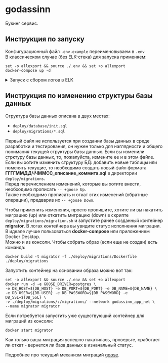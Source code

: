 # godassinn

Букинг сервис.

## Инструкция по запуску

Конфигурационный файл `.env.example` переименовываем в `.env` <br />
В классическом случае (без ELK-стека) для запуска применяем:

```
set -o allexport && source ./.env && set +o allexport
docker-compose up -d
```
<details>
<summary> 
Запуск с сбором логов в ELK
</summary>
В случае, если хотим запустить версию с ELK,то необходимо раскомментировать следующие строчки в файле `docker-compose.yml` в конфигурации Jaeger:
    
- `- SPAN_STORAGE_TYPE=elasticsearch`
- `- ES_TAGS_AS_FIELDS_ALL=true`
- `- ES_SERVER_URLS=http://elasticsearch:9200`
- `- ES_USERNAME=elastic`
- `- ES_PASSWORD=${ELASTIC_PASSWORD}`
    
```
set -o allexport && source ./.env && set +o allexport
docker-compose -f docker-compose-elk.yml  up setup -d
docker-compose -f docker-compose-elk.yml  up -d
```
Команду `docker-compose-elk up setup -d` нужно применять только при первоначальной настройке.


Пароль _"changeme"_ , установленный по умолчанию в `.env` файле **небезопасен**. Для того, чтобы сгенерировать случайные пароли, нужно выполнить следующие шаги:

1. Сбросить пароли для встроенных пользователей

    Команды ниже сбрасывают пароли встроенных пользователей `elastic`, `logstash_internal` и `kibana_system` и возвращают строку с новыми паролями.

    ```sh
    docker-compose exec elasticsearch bin/elasticsearch-reset-password --batch --user elastic
    ```

    ```sh
    docker-compose exec elasticsearch bin/elasticsearch-reset-password --batch --user logstash_internal
    ```

    ```sh
    docker-compose exec elasticsearch bin/elasticsearch-reset-password --batch --user kibana_system
    ```

2. Заменяем пароли в конфигурационном файле `.env` на сгенерированные ранее.
</details>

## Инструкция по изменению структуры базы данных

Структура базы данных описана в двух местах: 
- ` deploy/database/init.sql ` 
- ` deploy/migrations/*.sql ` 

Первый файл не используется при создании базы данных в среде разработки и тестирования, он нужен только для наглядности и общего понимания текущей структуры базы данных. Если вы изменили стрктуру базы данных, то, пожалуйста, измените ее и в этом файле. <br />
Если вы хотите изменить структуру БД: добавить новые таблицы или поменять текущие, то необходимо создать новый файл формата **ГГГГММДДЧЧММСС_описание_коммита.sql** в директории ` deploy/migrations `. <br />
Перед перечислением изменений, которые вы хотите внести, необходимо прописать ` -- +goose Up `. <br />
Также необходимо прописать и откат этих изменений (обратные операции), предварив их ` -- +goose Down `. <br />

Чтобы применить изменения, просто пропишите, хотите ли вы накатить миграцию (up) или откатить миграцию (down) в скрипте ` deploy/migrations/migration.sh ` и запустите ранее созданный контейнер **migrator**. В логах контейнера вы увидите статус исполнения миграции.
В идеале лучше пользоваться **docker-compose** или приложением Docker Desktop. <br />
Можно и из консоли. Чтобы собрать образ (если еще не создан) есть команда:
```shell
docker build -t migrator -f ./deploy/migrations/Dockerfile  ./deploy/migrations
```
Запустить контейнер на основании образа можно вот так:
```shell
set -o allexport && source ./.env && set +o allexport
docker run -d -e GOOSE_DRIVER=postgres \
-e DB_HOST=${DB_HOST} -e DB_PORT=${DB_PORT} -e DB_NAME=${DB_NAME} \
-e DB_USER=${DB_USER} -e DB_PASSWORD=${DB_PASSWORD} -e DB_SSL=${DB_SSL} \
-v ./deploy/migrations/:/migrations/ --network godassinn_app_net \
--name migrator migrator
```
Если потребуется запустить уже существующий контейнер для миграций из консоли:
```shell
docker start migrator
```
Как только ваша миграция успешно накатилась, проверьте, сработает ли откат - вернется ли база данных в изначальный статус.

Подробнее про текущий механизм миграций [goose](https://github.com/pressly/goose).

